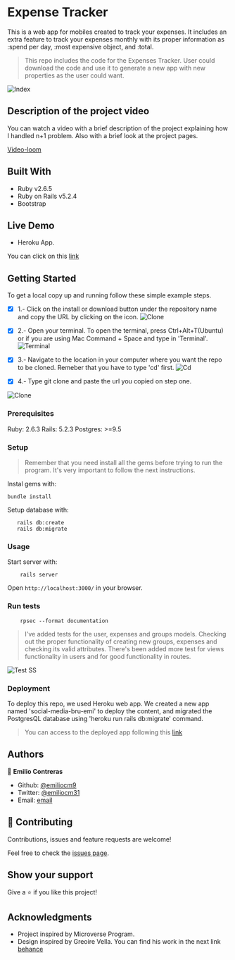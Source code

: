 # Expense Tracker

This is a web app for mobiles created to track your expenses. It includes an extra feature to track your expenses monthly with its proper information as :spend per day, :most expensive object, and :total. 

> This repo includes the code for the Expenses Tracker. User could download the code and use it to generate a new app with new properties as the user could want.

![Index](./app/assets/images/Index.png)

## Description of the project video
You can watch a video with a brief description of the project explaining how I handled n+1 problem. Also with a brief look at the project pages.

[Video-loom](https://www.loom.com/share/9fe68b9e91ac41558ee5e1cf52d47662)

## Built With

- Ruby v2.6.5
- Ruby on Rails v5.2.4
- Bootstrap

## Live Demo

- Heroku App.

You can click on this [link](https://expense-tracker-emi.herokuapp.com/)


## Getting Started

To get a local copy up and running follow these simple example steps.

-[x] 1.- Click on the install or download button under the repository name and copy the URL by clicking on the icon.
![Clone](./app/assets/images/first_instruction.png)

-[x] 2.- Open your terminal. To open the terminal, press Ctrl+Alt+T(Ubuntu) or if you are using Mac Command + Space and type in 'Terminal'.
![Terminal](./app/assets/images/terminal_open.png)

-[x] 3.- Navigate to the location in your computer where you want the repo to be cloned. Remeber that you have to type 'cd' first.
![Cd](./app/assets/images/cdirectorie.png)

-[x] 4.- Type git clone and paste the url you copied on step one.

![Clone](./app/assets/images/git_clone_better.png)

### Prerequisites

Ruby: 2.6.3
Rails: 5.2.3
Postgres: >=9.5

### Setup

> Remember that you need install all the gems before trying to run the program. It's very important to follow the next instructions.

Instal gems with:

```
bundle install
```

Setup database with:

```
   rails db:create
   rails db:migrate
```

### Usage

Start server with:

```
    rails server
```

Open `http://localhost:3000/` in your browser.

### Run tests

```
    rpsec --format documentation
```

> I've added tests for the user, expenses and groups models. Checking out the proper functionality of creating new groups, expenses and checking its valid attributes. There's been added more test for views functionality in users and for good functionality in routes.

![Test SS](./app/assets/images/Testss.png)

### Deployment

To deploy this repo, we used Heroku web app. We created a new app named 'social-media-bru-emi' to deploy the content, and migrated the PostgresQL database using 'heroku run rails db:migrate' command.

> You can access to the deployed app following this [link](https://expense-tracker-emi.herokuapp.com/)

## Authors

👤 **Emilio Contreras**

- Github: [@emiliocm9](https://github.com/emiliocm9)
- Twitter: [@emiliocm31](https://twitter.com/emiliocm31)
- Email: [email](emilio.contreras97@gmail.com)

## 🤝 Contributing

Contributions, issues and feature requests are welcome!

Feel free to check the [issues page](issues/).

## Show your support

Give a ⭐️ if you like this project!

## Acknowledgments

- Project inspired by Microverse Program.
- Design inspired by Greoire Vella. You can find his work in the next link
[behance](https://www.behance.net/gallery/19759151/Snapscan-iOs-design-and-branding?tracking_source=)